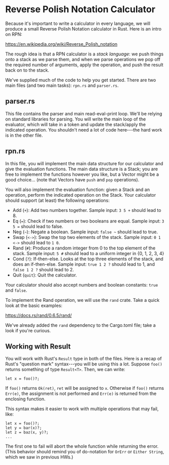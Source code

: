 # Reverse Polish Notation Calculator

Because it's important to write a calculator in every language, we will produce
a small Reverse Polish Notation calculator in Rust. Here is an intro on RPN:

https://en.wikipedia.org/wiki/Reverse_Polish_notation

The rough idea is that a RPN calculator is a *stack language*: we push things
onto a stack as we parse them, and when we parse operations we pop off the
required number of arguments, apply the operation, and push the result back on
to the stack.

We've supplied much of the code to help you get started. There are two main
files (and two main tasks): `rpn.rs` and `parser.rs`.

## parser.rs

This file contains the parser and main read-eval-print loop. We'll be relying on
standard libraries for parsing. You will write the main loop of the evaluator,
which will take in a token and update the stack/apply the indicated operation.
You shouldn't need a lot of code here---the hard work is in the other file.

## rpn.rs

In this file, you will implement the main data structure for our calculator and
give the evaluation functions. The main data structure is a Stack; you are free
to implement the functions however you like, but a Vector might be a good
choice... (note that Vectors have `push` and `pop` operations).

You will also implement the evaluation function: given a Stack and an operation,
perform the indicated operation on the Stack. Your calculator should support (at
least) the following operations:

* Add (`+`): Add two numbers together. Sample input: `3 5 +` should lead to 8.
* Eq (`=`): Check if two numbers or two booleans are equal. Sample input: `3 5 =` should lead to false.
* Neg (`~`): Negate a boolean. Sample input: `false ~` should lead to true.
* Swap (`<->`): Swap the top two elements of the stack. Sample input: `0 1 <->` should lead to `1 0`.
* Rand (`#`): Produce a random integer from 0 to the top element of the stack.
  Sample input: `5 #` should lead to a uniform integer in {0, 1, 2, 3, 4}
* Cond (`?`): If-then-else. Looks at the top three elements of the stack, and 
  does an if-then-else. Sample input: `true 1 2 ?` should lead to 1, and `false 1 2 ?` should lead to 2.
* Quit (`quit`): Quit the calculator.

Your calculator should also accept numbers and boolean constants: `true` and `false`.

To implement the Rand operation, we will use the `rand` crate. Take a quick
look at the basic examples:

https://docs.rs/rand/0.6.5/rand/

We've already added the `rand` dependency to the Cargo.toml file; take a look if
you're curious.

## Working with Result

You will work with Rust's `Result` type in both of the files. Here is a recap of
Rust's "question mark" syntax---you will be using this a lot. Suppose `foo()`
returns something of type `Result<T>`. Then, we can write:

```
let x = foo()?;
```

If `foo()` returns `Ok(ret)`, `ret` will be assigned to `x`. Otherwise if `foo()` returns
`Err(e)`, the assignment is not performed and `Err(e)` is returned from the enclosing
function.

This syntax makes it easier to work with multiple operations that may fail, like:

```
let x = foo()?;
let y = bar(x)?;
let z = baz(x, y)?;
...
```

The first one to fail will abort the whole function while returning the error.
(This behavior should remind you of do-notation for `OrErr` or `Either String`,
which we saw in previous HWs.)
